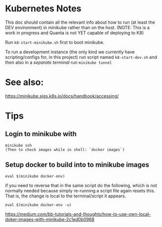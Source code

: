# Kubernetes Notes

This doc should contain all the relevant info about how to run (at least the DEV environment) in minikube rather than on the host.
(NOTE: This is a work in progress and Quanta is not YET capable of deploying to K8)


Run `k8-start-minikube.sh` first to boot minikube.

To run a development instance (the only kind we currently have scripting/configs for, in this project) run script named `k8-start-dev.sh` and then also in a *separate terminal* run `minikube tunnel`

# See also:

https://minikube.sigs.k8s.io/docs/handbook/accessing/

# Tips

## Login to minikube with

    minikube ssh
    (Then to check images while in shell: `docker images`)

## Setup docker to build into to minikube images

    eval $(minikube docker-env)

if you need to reverse that in the same script do the following, which is not normally needed because simply re-running a script file again resets this. That is, the change is local to the terminal/script it appears.

    eval $(minikube docker-env -u)

https://medium.com/bb-tutorials-and-thoughts/how-to-use-own-local-doker-images-with-minikube-2c1ed0b0968